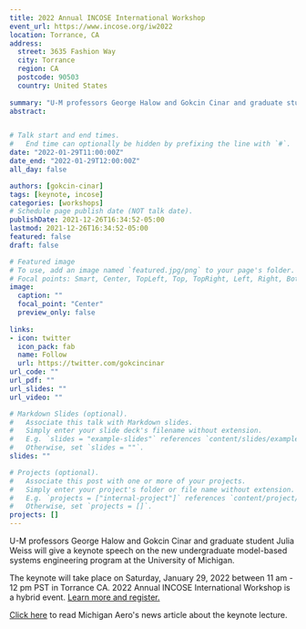 ```yaml
---
title: 2022 Annual INCOSE International Workshop
event_url: https://www.incose.org/iw2022
location: Torrance, CA
address:
  street: 3635 Fashion Way
  city: Torrance
  region: CA
  postcode: 90503
  country: United States
  
summary: "U-M professors George Halow and Gokcin Cinar and graduate student Julia Weiss will give a keynote speech on the new undergraduate model-based systems engineering program at the University of Michigan."
abstract:


# Talk start and end times.
#   End time can optionally be hidden by prefixing the line with `#`.
date: "2022-01-29T11:00:00Z"
date_end: "2022-01-29T12:00:00Z"
all_day: false

authors: [gokcin-cinar]
tags: [keynote, incose]
categories: [workshops]
# Schedule page publish date (NOT talk date).
publishDate: 2021-12-26T16:34:52-05:00
lastmod: 2021-12-26T16:34:52-05:00
featured: false
draft: false

# Featured image
# To use, add an image named `featured.jpg/png` to your page's folder.
# Focal points: Smart, Center, TopLeft, Top, TopRight, Left, Right, BottomLeft, Bottom, BottomRight.
image:
  caption: ""
  focal_point: "Center"
  preview_only: false
  
links:
- icon: twitter
  icon_pack: fab
  name: Follow
  url: https://twitter.com/gokcincinar
url_code: ""
url_pdf: ""
url_slides: ""
url_video: ""

# Markdown Slides (optional).
#   Associate this talk with Markdown slides.
#   Simply enter your slide deck's filename without extension.
#   E.g. `slides = "example-slides"` references `content/slides/example-slides.md`.
#   Otherwise, set `slides = ""`.
slides: ""

# Projects (optional).
#   Associate this post with one or more of your projects.
#   Simply enter your project's folder or file name without extension.
#   E.g. `projects = ["internal-project"]` references `content/project/deep-learning/index.md`.
#   Otherwise, set `projects = []`.
projects: []
---
```


U-M professors George Halow and Gokcin Cinar and graduate student Julia Weiss will give a keynote speech on the new undergraduate model-based systems engineering program at the University of Michigan.

The keynote will take place on Saturday, January 29, 2022 between 11 am - 12 pm PST in Torrance CA. 2022 Annual INCOSE International Workshop is a hybrid event. [Learn more and register.](https://www.incose.org/iw2022)

[Click here](https://aero.engin.umich.edu/2022/02/14/u-m-presents-keynote-lecture-at-incose-conference/) to read Michigan Aero's news article about the keynote lecture.
